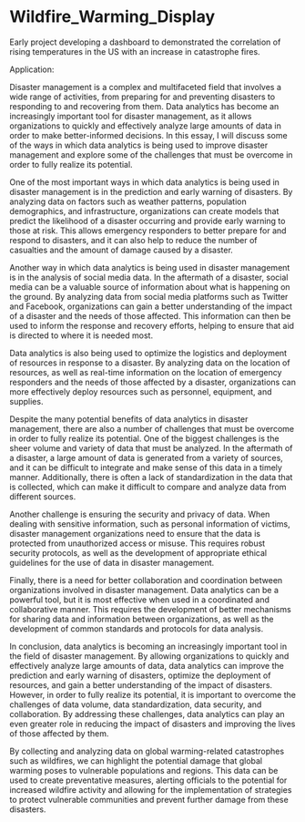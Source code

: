 # Wildfire_Warming_Display
Early project developing a dashboard to demonstrated the correlation of rising temperatures in the US with an increase in catastrophe fires. 

Application:

Disaster management is a complex and multifaceted field that involves a wide range of activities, from preparing for and preventing disasters to responding to and recovering from them. Data analytics has become an increasingly important tool for disaster management, as it allows organizations to quickly and effectively analyze large amounts of data in order to make better-informed decisions. In this essay, I will discuss some of the ways in which data analytics is being used to improve disaster management and explore some of the challenges that must be overcome in order to fully realize its potential.

One of the most important ways in which data analytics is being used in disaster management is in the prediction and early warning of disasters. By analyzing data on factors such as weather patterns, population demographics, and infrastructure, organizations can create models that predict the likelihood of a disaster occurring and provide early warning to those at risk. This allows emergency responders to better prepare for and respond to disasters, and it can also help to reduce the number of casualties and the amount of damage caused by a disaster.

Another way in which data analytics is being used in disaster management is in the analysis of social media data. In the aftermath of a disaster, social media can be a valuable source of information about what is happening on the ground. By analyzing data from social media platforms such as Twitter and Facebook, organizations can gain a better understanding of the impact of a disaster and the needs of those affected. This information can then be used to inform the response and recovery efforts, helping to ensure that aid is directed to where it is needed most.

Data analytics is also being used to optimize the logistics and deployment of resources in response to a disaster. By analyzing data on the location of resources, as well as real-time information on the location of emergency responders and the needs of those affected by a disaster, organizations can more effectively deploy resources such as personnel, equipment, and supplies.

Despite the many potential benefits of data analytics in disaster management, there are also a number of challenges that must be overcome in order to fully realize its potential. One of the biggest challenges is the sheer volume and variety of data that must be analyzed. In the aftermath of a disaster, a large amount of data is generated from a variety of sources, and it can be difficult to integrate and make sense of this data in a timely manner. Additionally, there is often a lack of standardization in the data that is collected, which can make it difficult to compare and analyze data from different sources.

Another challenge is ensuring the security and privacy of data. When dealing with sensitive information, such as personal information of victims, disaster management organizations need to ensure that the data is protected from unauthorized access or misuse. This requires robust security protocols, as well as the development of appropriate ethical guidelines for the use of data in disaster management.

Finally, there is a need for better collaboration and coordination between organizations involved in disaster management. Data analytics can be a powerful tool, but it is most effective when used in a coordinated and collaborative manner. This requires the development of better mechanisms for sharing data and information between organizations, as well as the development of common standards and protocols for data analysis.

In conclusion, data analytics is becoming an increasingly important tool in the field of disaster management. By allowing organizations to quickly and effectively analyze large amounts of data, data analytics can improve the prediction and early warning of disasters, optimize the deployment of resources, and gain a better understanding of the impact of disasters. However, in order to fully realize its potential, it is important to overcome the challenges of data volume, data standardization, data security, and collaboration. By addressing these challenges, data analytics can play an even greater role in reducing the impact of disasters and improving the lives of those affected by them.


By collecting and analyzing data on global warming-related catastrophes such as wildfires, we can highlight the potential damage that global warming poses to vulnerable populations and regions. This data can be used to create preventative measures, alerting officials to the potential for increased wildfire activity and allowing for the implementation of strategies to protect vulnerable communities and prevent further damage from these disasters.
